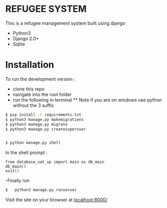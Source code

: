 # REFUGEE SYSTEM

This is a refugee management system built using django

  - Python3
  - Django 2.0+
  - Sqlite

# Installation
To run the development version :

  - clone this repo
  - navigate into the root folder
  - run the following in terminal
  ** Note if you are on windows use python without the 3 suffix
   ```sh
$ pip install -r requirements.txt
$ python3 manage.py makemigrations
$ python3 manage.py migrate
$ python3 manage.py createsuperuser


$ python manage.py shell

```
In the shell prompt : 
``` python3
from database_set_up import main as db_main
db_main()
exit()
```

-Finally run
```sh
$   python3 manage.py runserver
```
Visit the site on your browser at [localhost:8000/](http://localhost:8000/)
